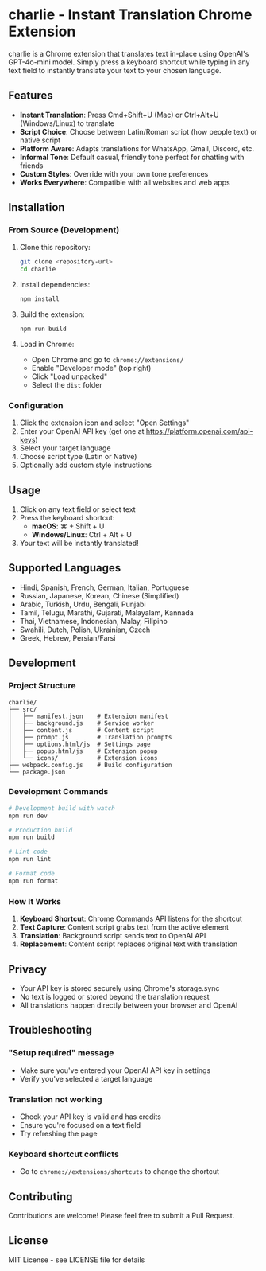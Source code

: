 # charlie - Instant Translation Chrome Extension

charlie is a Chrome extension that translates text in-place using OpenAI's GPT-4o-mini model. Simply press a keyboard shortcut while typing in any text field to instantly translate your text to your chosen language.

## Features

- **Instant Translation**: Press Cmd+Shift+U (Mac) or Ctrl+Alt+U (Windows/Linux) to translate
- **Script Choice**: Choose between Latin/Roman script (how people text) or native script
- **Platform Aware**: Adapts translations for WhatsApp, Gmail, Discord, etc.
- **Informal Tone**: Default casual, friendly tone perfect for chatting with friends
- **Custom Styles**: Override with your own tone preferences
- **Works Everywhere**: Compatible with all websites and web apps

## Installation

### From Source (Development)

1. Clone this repository:
   ```bash
   git clone <repository-url>
   cd charlie
   ```

2. Install dependencies:
   ```bash
   npm install
   ```

3. Build the extension:
   ```bash
   npm run build
   ```

4. Load in Chrome:
   - Open Chrome and go to `chrome://extensions/`
   - Enable "Developer mode" (top right)
   - Click "Load unpacked"
   - Select the `dist` folder

### Configuration

1. Click the extension icon and select "Open Settings"
2. Enter your OpenAI API key (get one at https://platform.openai.com/api-keys)
3. Select your target language
4. Choose script type (Latin or Native)
5. Optionally add custom style instructions

## Usage

1. Click on any text field or select text
2. Press the keyboard shortcut:
   - **macOS**: ⌘ + Shift + U
   - **Windows/Linux**: Ctrl + Alt + U
3. Your text will be instantly translated!

## Supported Languages

- Hindi, Spanish, French, German, Italian, Portuguese
- Russian, Japanese, Korean, Chinese (Simplified)
- Arabic, Turkish, Urdu, Bengali, Punjabi
- Tamil, Telugu, Marathi, Gujarati, Malayalam, Kannada
- Thai, Vietnamese, Indonesian, Malay, Filipino
- Swahili, Dutch, Polish, Ukrainian, Czech
- Greek, Hebrew, Persian/Farsi

## Development

### Project Structure

```
charlie/
├── src/
│   ├── manifest.json    # Extension manifest
│   ├── background.js    # Service worker
│   ├── content.js       # Content script
│   ├── prompt.js        # Translation prompts
│   ├── options.html/js  # Settings page
│   ├── popup.html/js    # Extension popup
│   └── icons/           # Extension icons
├── webpack.config.js    # Build configuration
└── package.json
```

### Development Commands

```bash
# Development build with watch
npm run dev

# Production build
npm run build

# Lint code
npm run lint

# Format code
npm run format
```

### How It Works

1. **Keyboard Shortcut**: Chrome Commands API listens for the shortcut
2. **Text Capture**: Content script grabs text from the active element
3. **Translation**: Background script sends text to OpenAI API
4. **Replacement**: Content script replaces original text with translation

## Privacy

- Your API key is stored securely using Chrome's storage.sync
- No text is logged or stored beyond the translation request
- All translations happen directly between your browser and OpenAI

## Troubleshooting

### "Setup required" message
- Make sure you've entered your OpenAI API key in settings
- Verify you've selected a target language

### Translation not working
- Check your API key is valid and has credits
- Ensure you're focused on a text field
- Try refreshing the page

### Keyboard shortcut conflicts
- Go to `chrome://extensions/shortcuts` to change the shortcut

## Contributing

Contributions are welcome! Please feel free to submit a Pull Request.

## License

MIT License - see LICENSE file for details
